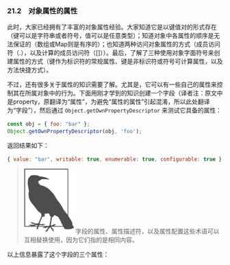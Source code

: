 ### 21.2　对象属性的属性

此时，大家已经拥有了丰富的对象属性经验。大家知道它是以键值对的形式存在（键可以是字符串或者符号，值可以是任意类型）；知道对象中各属性的顺序是无法保证的（数组或Map则是有序的）；也知道两种访问对象属性的方式（成员访问符（.），以及计算的成员访问符（[]））。最后，了解了三种使用对象字面符号来创建属性的方式（键作为标识符的常规属性、键是非标识符或符号可计算属性，以及方法快捷方式）。

不过，还有很多关于属性的知识需要了解。尤其是，它可以有一些自己的属性来控制其在所属对象中的行为。下面用刚才学到的知识创建一个字段（译者注：原文中是property，原翻译为“属性”，为避免“属性的属性”引起混淆，所以此处翻译为“字段”），然后通过 `Object.getOwnPropertyDescriptor` 来测试它具备的属性：

```javascript
const obj = { foo: "bar" };
Object.getOwnPropertyDescriptor(obj, 'foo');
```

返回结果如下：

```javascript
{ value: "bar", writable: true, enumerable: true, configurable: true }
```

> <img class="my_markdown" src="../images/2.png" style="width:116px;  height: 151px; " width="10%"/>
> 字段的属性、属性描述符，以及属性配置这些术语可以互相替换使用，因为它们指的是相同内容。

以上信息暴露了这个字段的三个属性：


